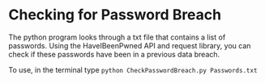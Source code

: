 # Checking for Password Breach

The python program looks through a txt file that contains a list of passwords. Using the HaveIBeenPwned API and request library, you can check if these passwords have been in a previous data breach.

To use, in the terminal type `python CheckPasswordBreach.py Passwords.txt`
